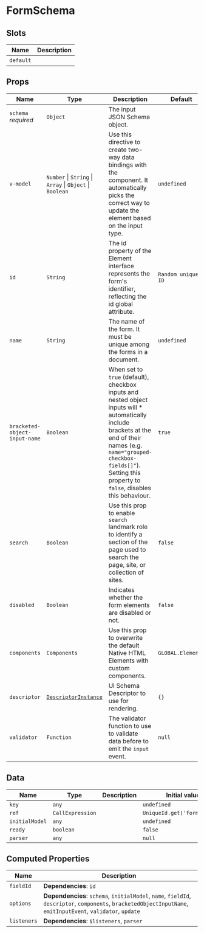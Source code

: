 # FormSchema

## Slots

| Name      | Description |
| --------- | ----------- |
| `default` | &nbsp;      |

## Props

| Name                          | Type                                                                     | Description                                                                                                                                                                                                                                  | Default            |
| ----------------------------- | ------------------------------------------------------------------------ | -------------------------------------------------------------------------------------------------------------------------------------------------------------------------------------------------------------------------------------------- | ------------------ |
| `schema` *required*           | `Object`                                                                 | The input JSON Schema object.                                                                                                                                                                                                                |                    |
| `v-model`                     | `Number` &#124; `String` &#124; `Array` &#124; `Object` &#124; `Boolean` | Use this directive to create two-way data bindings with the component. It automatically picks the correct way to update the element based on the input type.                                                                                 | `undefined`        |
| `id`                          | `String`                                                                 | The id property of the Element interface represents the form's identifier, reflecting the id global attribute.                                                                                                                               | `Random unique ID` |
| `name`                        | `String`                                                                 | The name of the form. It must be unique among the forms in a document.                                                                                                                                                                       | `undefined`        |
| `bracketed-object-input-name` | `Boolean`                                                                | When set to `true` (default), checkbox inputs and nested object inputs will * automatically include brackets at the end of their names (e.g. `name="grouped-checkbox-fields[]"`). Setting this property to `false`, disables this behaviour. | `true`             |
| `search`                      | `Boolean`                                                                | Use this prop to enable `search` landmark role to identify a section of the page used to search the page, site, or collection of sites.                                                                                                      | `false`            |
| `disabled`                    | `Boolean`                                                                | Indicates whether the form elements are disabled or not.                                                                                                                                                                                     | `false`            |
| `components`                  | `Components`                                                             | Use this prop to overwrite the default Native HTML Elements with custom components.                                                                                                                                                          | `GLOBAL.Elements`  |
| `descriptor`                  | [`DescriptorInstance`](#descriptor-interface)                            | UI Schema Descriptor to use for rendering.                                                                                                                                                                                                   | `{}`               |
| `validator`                   | `Function`                                                               | The validator function to use to validate data before to emit the `input` event.                                                                                                                                                             | `null`             |

## Data

| Name           | Type             | Description | Initial value                |
| -------------- | ---------------- | ----------- | ---------------------------- |
| `key`          | `any`            |             | `undefined`                  |
| `ref`          | `CallExpression` |             | `UniqueId.get('formschema')` |
| `initialModel` | `any`            |             | `undefined`                  |
| `ready`        | `boolean`        |             | `false`                      |
| `parser`       | `any`            |             | `null`                       |

## Computed Properties

| Name        | Description                                                                                                                                                    |
| ----------- | -------------------------------------------------------------------------------------------------------------------------------------------------------------- |
| `fieldId`   | **Dependencies**: `id`                                                                                                                                         |
| `options`   | **Dependencies**: `schema`, `initialModel`, `name`, `fieldId`, `descriptor`, `components`, `bracketedObjectInputName`, `emitInputEvent`, `validator`, `update` |
| `listeners` | **Dependencies**: `$listeners`, `parser`                                                                                                                       |

